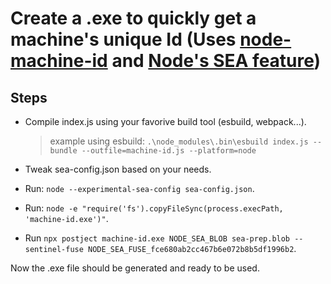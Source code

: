 # Create a .exe to quickly get a machine's unique Id (Uses [node-machine-id](https://github.com/automation-stack/node-machine-id) and [Node's SEA feature](https://nodejs.org/api/single-executable-applications.html))

## Steps

- Compile index.js using your favorive build tool (esbuild, webpack...).
  
    > example using esbuild: `.\node_modules\.bin\esbuild index.js --bundle --outfile=machine-id.js --platform=node`
- Tweak sea-config.json based on your needs.
- Run: `node --experimental-sea-config sea-config.json`.
- Run: `node -e "require('fs').copyFileSync(process.execPath, 'machine-id.exe')"`.
- Run `npx postject machine-id.exe NODE_SEA_BLOB sea-prep.blob --sentinel-fuse NODE_SEA_FUSE_fce680ab2cc467b6e072b8b5df1996b2`.

Now the .exe file should be generated and ready to be used.
